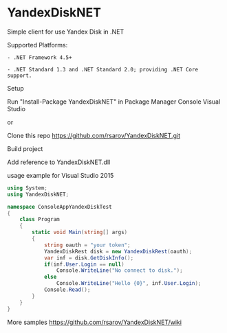 # YandexDiskNET
Simple client for use Yandex Disk in .NET

Supported Platforms:

	- .NET Framework 4.5+
	
	- .NET Standard 1.3 and .NET Standard 2.0; providing .NET Core support.	

Setup

Run "Install-Package YandexDiskNET" in Package Manager Console Visual Studio

or 

Clone this repo https://github.com/rsarov/YandexDiskNET.git

Build project

Add reference to YandexDiskNET.dll

usage example for Visual Studio 2015
```c#
using System;
using YandexDiskNET;

namespace ConsoleAppYandexDiskTest
{
    class Program
    {
        static void Main(string[] args)
        {
            string oauth = "your token";
            YandexDiskRest disk = new YandexDiskRest(oauth);
            var inf = disk.GetDiskInfo();
            if(inf.User.Login == null)
                Console.WriteLine("No connect to disk.");
            else
                Console.WriteLine("Hello {0}", inf.User.Login);
            Console.Read();
        }
    }
}
```
More samples https://github.com/rsarov/YandexDiskNET/wiki
